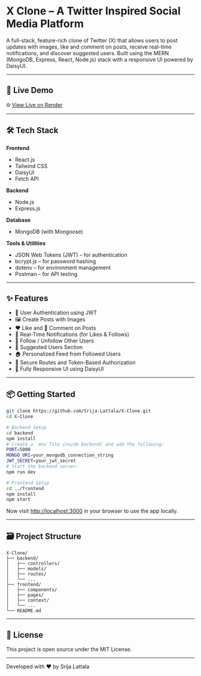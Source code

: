 # X Clone – A Twitter Inspired Social Media Platform

A full-stack, feature-rich clone of Twitter (X) that allows users to post updates with images, like and comment on posts, receive real-time notifications, and discover suggested users. Built using the MERN (MongoDB, Express, React, Node.js) stack with a responsive UI powered by DaisyUI.

---

## 🚀 Live Demo

🌐 [View Live on Render](https://x-clone-yalk.onrender.com)

---

## 🛠️ Tech Stack

**Frontend**  
- React.js  
- Tailwind CSS  
- DaisyUI  
- Fetch API  

**Backend**  
- Node.js  
- Express.js  

**Database**  
- MongoDB (with Mongoose)  

**Tools & Utilities**  
- JSON Web Tokens (JWT) – for authentication  
- bcrypt.js – for password hashing  
- dotenv – for environment management  
- Postman – for API testing  

---

## ✨ Features

- 🧑 User Authentication using JWT  
- 🖼️ Create Posts with Images  
- ❤️ Like and 💬 Comment on Posts  
- 🔔 Real-Time Notifications (for Likes & Follows)  
- 👥 Follow / Unfollow Other Users  
- 🤝 Suggested Users Section  
- 🏠 Personalized Feed from Followed Users  
- 🔐 Secure Routes and Token-Based Authorization  
- 📱 Fully Responsive UI using DaisyUI  

---

## 📦 Getting Started

```bash
git clone https://github.com/Srija-Lattala/X-Clone.git
cd X-Clone

# Backend Setup
cd backend
npm install
# Create a .env file inside backend/ and add the following:
PORT=5000
MONGO_URI=your_mongodb_connection_string
JWT_SECRET=your_jwt_secret
# Start the backend server:
npm run dev

# Frontend Setup
cd ../frontend
npm install
npm start
```

Now visit [http://localhost:3000](http://localhost:3000) in your browser to use the app locally.

---

## 🗃️ Project Structure

```
X-Clone/
├── backend/
│   ├── controllers/
│   ├── models/
│   ├── routes/
│   └── ...
├── frontend/
│   ├── components/
│   ├── pages/
│   ├── context/
│   └── ...
└── README.md
```

---

## 📄 License

This project is open source under the MIT License.

---

Developed with ❤️ by Srija Lattala
